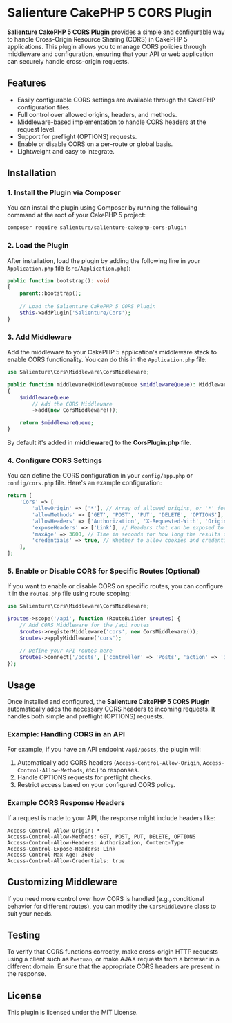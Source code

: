 
# Salienture CakePHP 5 CORS Plugin

**Salienture CakePHP 5 CORS Plugin** provides a simple and configurable way to handle Cross-Origin Resource Sharing (CORS) in CakePHP 5 applications. This plugin allows you to manage CORS policies through middleware and configuration, ensuring that your API or web application can securely handle cross-origin requests.

## Features

- Easily configurable CORS settings are available through the CakePHP configuration files.
- Full control over allowed origins, headers, and methods.
- Middleware-based implementation to handle CORS headers at the request level.
- Support for preflight (OPTIONS) requests.
- Enable or disable CORS on a per-route or global basis.
- Lightweight and easy to integrate.

## Installation

### 1. Install the Plugin via Composer

You can install the plugin using Composer by running the following command at the root of your CakePHP 5 project:

```bash
composer require salienture/salienture-cakephp-cors-plugin
```

### 2. Load the Plugin

After installation, load the plugin by adding the following line in your `Application.php` file (`src/Application.php`):

```php
public function bootstrap(): void
{
    parent::bootstrap();
    
    // Load the Salienture CakePHP 5 CORS Plugin
    $this->addPlugin('Salienture/Cors');
}
```

### 3. Add Middleware

Add the middleware to your CakePHP 5 application's middleware stack to enable CORS functionality. You can do this in the `Application.php` file:

```php
use Salienture\Cors\Middleware\CorsMiddleware;

public function middleware(MiddlewareQueue $middlewareQueue): MiddlewareQueue
{
    $middlewareQueue
        // Add the CORS Middleware
        ->add(new CorsMiddleware());

    return $middlewareQueue;
}
```

By default it's added in **middleware()** to the **CorsPlugin.php** file. 

### 4. Configure CORS Settings

You can define the CORS configuration in your `config/app.php` or `config/cors.php` file. Here's an example configuration:

```php
return [
    'Cors' => [
        'allowOrigin' => ['*'], // Array of allowed origins, or '*' for all origins.
        'allowMethods' => ['GET', 'POST', 'PUT', 'DELETE', 'OPTIONS'], // HTTP methods to allow.
        'allowHeaders' => ['Authorization', 'X-Requested-With', 'Origin', 'Content-Type', 'Accept'], // Headers allowed in the request.
        'exposeHeaders' => ['Link'], // Headers that can be exposed to the browser.
        'maxAge' => 3600, // Time in seconds for how long the results of a preflight request can be cached.
        'credentials' => true, // Whether to allow cookies and credentials.
    ],
];
```

### 5. Enable or Disable CORS for Specific Routes (Optional)

If you want to enable or disable CORS on specific routes, you can configure it in the `routes.php` file using route scoping:

```php
use Salienture\Cors\Middleware\CorsMiddleware;

$routes->scope('/api', function (RouteBuilder $routes) {
    // Add CORS Middleware for the /api routes
    $routes->registerMiddleware('cors', new CorsMiddleware());
    $routes->applyMiddleware('cors');

    // Define your API routes here
    $routes->connect('/posts', ['controller' => 'Posts', 'action' => 'index']);
});
```

## Usage

Once installed and configured, the **Salienture CakePHP 5 CORS Plugin** automatically adds the necessary CORS headers to incoming requests. It handles both simple and preflight (OPTIONS) requests.

### Example: Handling CORS in an API

For example, if you have an API endpoint `/api/posts`, the plugin will:

1. Automatically add CORS headers (`Access-Control-Allow-Origin`, `Access-Control-Allow-Methods`, etc.) to responses.
2. Handle OPTIONS requests for preflight checks.
3. Restrict access based on your configured CORS policy.

### Example CORS Response Headers

If a request is made to your API, the response might include headers like:

```
Access-Control-Allow-Origin: *
Access-Control-Allow-Methods: GET, POST, PUT, DELETE, OPTIONS
Access-Control-Allow-Headers: Authorization, Content-Type
Access-Control-Expose-Headers: Link
Access-Control-Max-Age: 3600
Access-Control-Allow-Credentials: true
```

## Customizing Middleware

If you need more control over how CORS is handled (e.g., conditional behavior for different routes), you can modify the `CorsMiddleware` class to suit your needs.

## Testing

To verify that CORS functions correctly, make cross-origin HTTP requests using a client such as `Postman`, or make AJAX requests from a browser in a different domain. Ensure that the appropriate CORS headers are present in the response.

## License

This plugin is licensed under the MIT License.
